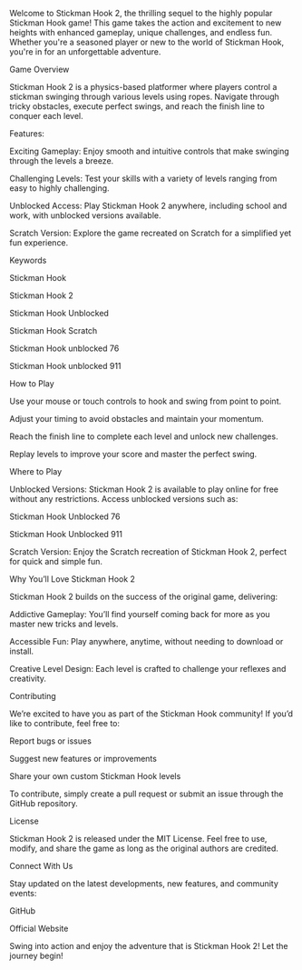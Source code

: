 Welcome to Stickman Hook 2, the thrilling sequel to the highly popular Stickman Hook game! This game takes the action and excitement to new heights with enhanced gameplay, unique challenges, and endless fun. Whether you're a seasoned player or new to the world of Stickman Hook, you're in for an unforgettable adventure.

Game Overview

Stickman Hook 2 is a physics-based platformer where players control a stickman swinging through various levels using ropes. Navigate through tricky obstacles, execute perfect swings, and reach the finish line to conquer each level.

Features:

Exciting Gameplay: Enjoy smooth and intuitive controls that make swinging through the levels a breeze.

Challenging Levels: Test your skills with a variety of levels ranging from easy to highly challenging.

Unblocked Access: Play Stickman Hook 2 anywhere, including school and work, with unblocked versions available.

Scratch Version: Explore the game recreated on Scratch for a simplified yet fun experience.

Keywords

Stickman Hook

Stickman Hook 2

Stickman Hook Unblocked

Stickman Hook Scratch

Stickman Hook unblocked 76

Stickman Hook unblocked 911

How to Play

Use your mouse or touch controls to hook and swing from point to point.

Adjust your timing to avoid obstacles and maintain your momentum.

Reach the finish line to complete each level and unlock new challenges.

Replay levels to improve your score and master the perfect swing.

Where to Play

Unblocked Versions: Stickman Hook 2 is available to play online for free without any restrictions. Access unblocked versions such as:

Stickman Hook Unblocked 76

Stickman Hook Unblocked 911

Scratch Version: Enjoy the Scratch recreation of Stickman Hook 2, perfect for quick and simple fun.

Why You’ll Love Stickman Hook 2

Stickman Hook 2 builds on the success of the original game, delivering:

Addictive Gameplay: You’ll find yourself coming back for more as you master new tricks and levels.

Accessible Fun: Play anywhere, anytime, without needing to download or install.

Creative Level Design: Each level is crafted to challenge your reflexes and creativity.

Contributing

We’re excited to have you as part of the Stickman Hook community! If you’d like to contribute, feel free to:

Report bugs or issues

Suggest new features or improvements

Share your own custom Stickman Hook levels

To contribute, simply create a pull request or submit an issue through the GitHub repository.

License

Stickman Hook 2 is released under the MIT License. Feel free to use, modify, and share the game as long as the original authors are credited.

Connect With Us

Stay updated on the latest developments, new features, and community events:

GitHub

Official Website

Swing into action and enjoy the adventure that is Stickman Hook 2! Let the journey begin!
